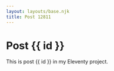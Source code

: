 ```yaml
---
layout: layouts/base.njk
title: Post 12811
---
```


# Post {{ id }}

This is post {{ id }} in my Eleventy project.
